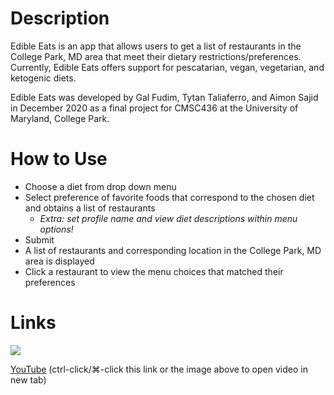 # Description

Edible Eats is an app that allows users to get a list of restaurants in the College Park, MD area that meet their dietary restrictions/preferences. Currently, Edible Eats offers support for pescatarian, vegan, vegetarian, and ketogenic diets. 

Edible Eats was developed by Gal Fudim, Tytan Taliaferro, and Aimon Sajid in December 2020 as a final project for CMSC436 at the University of Maryland, College Park.

# How to Use
- Choose a diet from drop down menu
- Select preference of favorite foods that correspond to the chosen diet and obtains a list of restaurants
	- *Extra: set profile name and view diet descriptions within menu options!*
- Submit
- A list of restaurants and corresponding location in the College Park, MD area is displayed
- Click a restaurant to view the menu choices that matched their preferences

# Links

[![](http://img.youtube.com/vi/-F_EC_T-LLs/0.jpg)](http://www.youtube.com/watch?v=-F_EC_T-LLs "Edible Eats Demo")

[YouTube](https://youtu.be/-F_EC_T-LLs) (ctrl-click/⌘-click this link or the image above to open video in new tab)